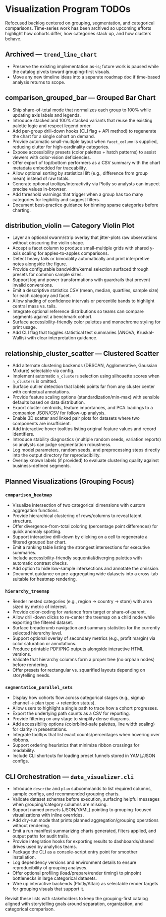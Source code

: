 # Visualization Program TODOs

Refocused backlog centered on grouping, segmentation, and categorical comparisons. Time-series work has been archived so upcoming efforts highlight how cohorts differ, how categories stack up, and how clusters behave.

## Archived — `trend_line_chart`
- Preserve the existing implementation as-is; future work is paused while the catalog pivots toward grouping-first visuals.
- Move any new timeline ideas into a separate roadmap doc if time-based analysis returns to scope.

## comparison_grouped_bar — Grouped Bar Chart
- Ship share-of-total mode that normalizes each group to 100% while updating axis labels and legends.
- Introduce stacked and 100% stacked variants that reuse the existing palette logic and respect legend order.
- Add per-group drill-down hooks (CLI flag + API method) to regenerate the chart for a single cohort on demand.
- Provide automatic small-multiple layout when `facet_column` is supplied, reducing clutter for high-cardinality categories.
- Expose accessibility presets (color palettes + hatch patterns) to assist viewers with color-vision deficiencies.
- Offer export of top/bottom performers as a CSV summary with the chart metadata embedded for traceability.
- Allow optional sorting by statistical lift (e.g., difference from group mean) instead of raw totals.
- Generate optional tooltips/interactivity via Plotly so analysts can inspect precise values in-browser.
- Add threshold warnings that trigger when a group has too many categories for legibility and suggest filters.
- Document best-practice guidance for binning sparse categories before charting.

## distribution_violin — Category Violin Plot
- Layer an optional swarm/strip overlay that jitter-plots raw observations without obscuring the violin shape.
- Accept a facet column to produce small-multiple grids with shared y-axis scaling for apples-to-apples comparisons.
- Detect heavy tails or bimodality automatically and print interpretive notes alongside the figure.
- Provide configurable bandwidth/kernel selection surfaced through presets for common sample sizes.
- Support log and power transformations with guardrails that prevent invalid conversions.
- Emit a descriptive statistics CSV (mean, median, quartiles, sample size) for each category and facet.
- Allow shading of confidence intervals or percentile bands to highlight central mass vs. tails.
- Integrate optional reference distributions so teams can compare segments against a benchmark cohort.
- Surface accessibility-friendly color palettes and monochrome styling for print usage.
- Add CLI flag that toggles statistical test summaries (ANOVA, Kruskal-Wallis) with clear interpretation guidance.

## relationship_cluster_scatter — Clustered Scatter
- Add alternate clustering backends (DBSCAN, Agglomerative, Gaussian Mixture) selectable via config.
- Implement automatic `n_clusters` selection using silhouette scores when `n_clusters` is omitted.
- Surface outlier detection that labels points far from any cluster center with contextual annotations.
- Provide feature scaling options (standardization/min-max) with sensible defaults based on data distribution.
- Export cluster centroids, feature importances, and PCA loadings to a companion JSON/CSV for follow-up analysis.
- Enable 3D scatter and linked pair plots for datasets where two components are insufficient.
- Add interactive hover tooltips listing original feature values and record identifiers.
- Introduce stability diagnostics (multiple random seeds, variation reports) so analysts can judge segmentation robustness.
- Log model parameters, random seeds, and preprocessing steps directly into the output directory for reproducibility.
- Overlay known labels (if provided) to evaluate clustering quality against business-defined segments.

## Planned Visualizations (Grouping Focus)

### `comparison_heatmap`
- Visualize intersection of two categorical dimensions with custom aggregation functions.
- Provide hierarchical clustering of rows/columns to reveal latent structure.
- Offer divergence-from-total coloring (percentage point differences) for quick anomaly spotting.
- Support interactive drill-down by clicking on a cell to regenerate a filtered grouped bar chart.
- Emit a ranking table listing the strongest intersections for executive summaries.
- Include accessibility-friendly sequential/diverging palettes with automatic contrast checks.
- Add option to hide low-sample intersections and annotate the omission.
- Document guidance on pre-aggregating wide datasets into a cross-tab suitable for heatmap rendering.

### `hierarchy_treemap`
- Render nested categories (e.g., region → country → store) with area sized by metric of interest.
- Provide color-coding for variance from target or share-of-parent.
- Allow drill-down clicks to re-center the treemap on a child node while exporting the filtered dataset.
- Surface breadcrumb navigation and summary statistics for the currently selected hierarchy level.
- Support optional overlay of secondary metrics (e.g., profit margin) via color saturation or annotations.
- Produce printable PDF/PNG outputs alongside interactive HTML versions.
- Validate that hierarchy columns form a proper tree (no orphan nodes) before rendering.
- Offer presets for rectangular vs. squarified layouts depending on storytelling needs.

### `segmentation_parallel_sets`
- Display how cohorts flow across categorical stages (e.g., signup channel → plan type → retention status).
- Allow users to highlight a single path to trace how a cohort progresses.
- Export the underlying path counts as a CSV for reporting.
- Provide filtering on any stage to simplify dense diagrams.
- Add accessibility options (colorblind-safe palettes, line width scaling) for clarity in presentations.
- Integrate tooltips that list exact counts/percentages when hovering over ribbons.
- Support ordering heuristics that minimize ribbon crossings for readability.
- Include CLI shortcuts for loading preset funnels stored in YAML/JSON configs.

## CLI Orchestration — `data_visualizer.cli`
- Introduce `describe` and `plan` subcommands to list required columns, sample configs, and recommended grouping charts.
- Validate dataset schemas before execution, surfacing helpful messages when grouping/category columns are missing.
- Support named presets (JSON/YAML) pointing to grouping-focused visualizations with inline overrides.
- Add dry-run mode that prints planned aggregation/grouping operations without rendering.
- Emit a run manifest summarizing charts generated, filters applied, and output paths for audit trails.
- Provide integration hooks for exporting results to dashboards/shared drives used by analytics teams.
- Package the CLI as a console-script entry point for smoother installation.
- Log dependency versions and environment details to ensure reproducibility of grouping analyses.
- Offer optional profiling (load/prepare/render timing) to pinpoint bottlenecks in large categorical datasets.
- Wire up interactive backends (Plotly/Altair) as selectable render targets for grouping visuals that support it.

Revisit these lists with stakeholders to keep the grouping-first catalog aligned with storytelling goals around separation, organization, and categorical comparison.
